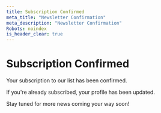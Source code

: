 ```yaml
---
title: Subscription Confirmed
meta_title: "Newsletter Confirmation"
meta_description: "Newsletter Confirmation"
Robots: noindex
is_header_clear: true
---
```


# Subscription Confirmed

Your subscription to our list has been confirmed.

If you're already subscribed, your profile has been updated.

Stay tuned for more news coming your way soon!
